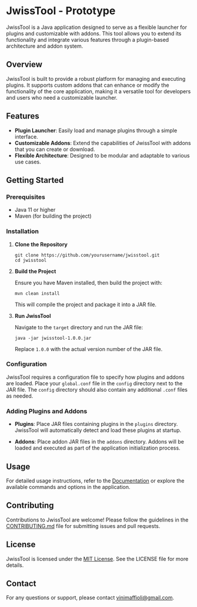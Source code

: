 # JwissTool - Prototype

JwissTool is a Java application designed to serve as a flexible launcher for plugins and customizable with addons. This tool allows you to extend its functionality and integrate various features through a plugin-based architecture and addon system.

## Overview

JwissTool is built to provide a robust platform for managing and executing plugins. It supports custom addons that can enhance or modify the functionality of the core application, making it a versatile tool for developers and users who need a customizable launcher.

## Features

- **Plugin Launcher**: Easily load and manage plugins through a simple interface.
- **Customizable Addons**: Extend the capabilities of JwissTool with addons that you can create or download.
- **Flexible Architecture**: Designed to be modular and adaptable to various use cases.

## Getting Started

### Prerequisites

- Java 11 or higher
- Maven (for building the project)

### Installation

1. **Clone the Repository**

   ```
   git clone https://github.com/yourusername/jwisstool.git
   cd jwisstool
   ```

2. **Build the Project**

   Ensure you have Maven installed, then build the project with:

   ```
   mvn clean install
   ```

   This will compile the project and package it into a JAR file.

3. **Run JwissTool**

   Navigate to the `target` directory and run the JAR file:

   ```
   java -jar jwisstool-1.0.0.jar
   ```

   Replace `1.0.0` with the actual version number of the JAR file.

### Configuration

JwissTool requires a configuration file to specify how plugins and addons are loaded. Place your `global.conf` file in the `config` directory next to the JAR file. The `config` directory should also contain any additional `.conf` files as needed.

### Adding Plugins and Addons

- **Plugins**: Place JAR files containing plugins in the `plugins` directory. JwissTool will automatically detect and load these plugins at startup.

- **Addons**: Place addon JAR files in the `addons` directory. Addons will be loaded and executed as part of the application initialization process.

## Usage

For detailed usage instructions, refer to the [Documentation](docs/README.md) or explore the available commands and options in the application.

## Contributing

Contributions to JwissTool are welcome! Please follow the guidelines in the [CONTRIBUTING.md](CONTRIBUTING.md) file for submitting issues and pull requests.

## License

JwissTool is licensed under the [MIT License](LICENSE). See the LICENSE file for more details.

## Contact

For any questions or support, please contact [vinimaffioli@gmail.com](mailto:vinimaffioli@gmail.com).
